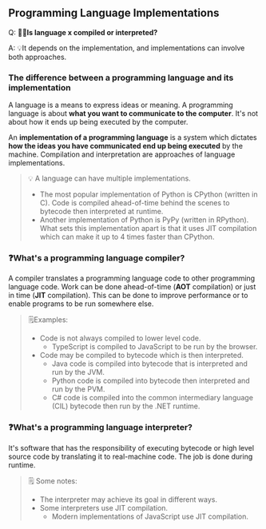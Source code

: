 ## Programming Language Implementations

Q: **🙋‍♂️Is language x compiled or interpreted?**

A: 💡It depends on the implementation, and implementations can involve both approaches.

### The difference between a programming language and its implementation

A language is a means to express ideas or meaning. A programming language is about **what you want to communicate to the computer**. It's not about how it ends up being executed by the computer.

An **implementation of a programming language** is a system which dictates **how the ideas you have communicated end up being executed** by the machine. Compilation and interpretation are approaches of language implementations.

> 💡 A language can have multiple implementations. 
>
> * The most popular implementation of Python is CPython (written in C). Code is compiled ahead-of-time behind the scenes to bytecode then interpreted at runtime.
> * Another implementation of Python is PyPy (written in RPython). What sets this implementation apart is that it uses JIT compilation which can make it up to 4 times faster than CPython.



### ❓What's a programming language compiler?

A compiler translates a programming language code to other programming language code. Work can be done ahead-of-time (**AOT** compilation) or just in time (**JIT** compilation). This can be done to improve performance or to enable programs to be run somewhere else.

> 🗒️Examples:
>
> * Code is not always compiled to lower level code. 
>   * TypeScript is compiled to JavaScript to be run by the browser.
> * Code may be compiled to bytecode which is then interpreted. 
>   * Java code is compiled into bytecode that is interpreted and run by the JVM.
>   * Python code is compiled into bytecode then interpreted and run by the PVM.
>   * C# code is compiled into the common intermediary language (CIL) bytecode then run by the .NET runtime.

### ❓What's a programming language interpreter?

It's software that has the responsibility of executing bytecode or high level source code by translating it to real-machine code. The job is done during runtime.  

> 🗒️ Some notes:
>
> * The interpreter may achieve its goal in different ways.
> * Some interpreters use JIT compilation.
>   * Modern implementations of JavaScript use JIT compilation.
